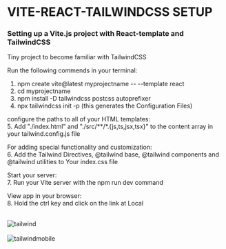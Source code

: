<h1>VITE-REACT-TAILWINDCSS SETUP</h1>

<h3>Setting up a Vite.js project with React-template and TailwindCSS</h3>

Tiny project to become familiar with TailwindCSS<br>

Run the following commends in your terminal:<br>

1. npm create vite@latest myprojectname -- --template react<br>
2. cd myprojectname
3. npm install -D tailwindcss postcss autoprefixer
4. npx tailwindcss init -p (this generates the Configuration Files)<br>

configure the paths to all of your HTML templates:<br>
5. Add "./index.html" and "./src/**/*.{js,ts,jsx,tsx}" to the content array in your tailwind.config.js file<br>

For adding special functionality and customization:<br>
6. Add the Tailwind Directives, @tailwind base,  @tailwind components and @tailwind utilities to Your index.css file<br>

Start your server:<br>
7. Run your Vite server with the npm run dev command<br>

View app in your browser:<br>
8. Hold the ctrl key and click on the link at Local<br><br>

![tailwind](https://github.com/Noud63/vite-react-tailwind-setup/assets/38325801/427430ac-4cf2-4553-bf8b-13c49af83821)<br><br>
![tailwindmobile](https://github.com/Noud63/vite-react-tailwind-setup/assets/38325801/c0b35c97-b955-42ec-aec5-e1275b43eaa5)
